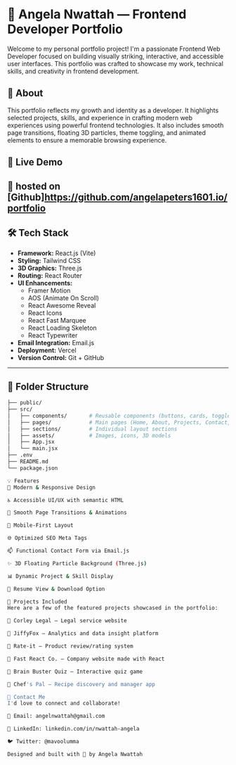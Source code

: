 # 🌟 Angela Nwattah — Frontend Developer Portfolio

Welcome to my personal portfolio project! I'm a passionate Frontend Web Developer focused on building visually striking, interactive, and accessible user interfaces. This portfolio was crafted to showcase my work, technical skills, and creativity in frontend development.

## 🧠 About

This portfolio reflects my growth and identity as a developer. It highlights selected projects, skills, and experience in crafting modern web experiences using powerful frontend technologies. It also includes smooth page transitions, floating 3D particles, theme toggling, and animated elements to ensure a memorable browsing experience.

## 🚀 Live Demo

🔧 hosted on [Github]https://github.com/angelapeters1601.io/portfolio
---

## 🛠️ Tech Stack

- **Framework:** React.js (Vite)
- **Styling:** Tailwind CSS
- **3D Graphics:** Three.js
- **Routing:** React Router
- **UI Enhancements:**
  - Framer Motion
  - AOS (Animate On Scroll)
  - React Awesome Reveal
  - React Icons
  - React Fast Marquee
  - React Loading Skeleton
  - React Typewriter
- **Email Integration:** Email.js
- **Deployment:** Vercel
- **Version Control:** Git + GitHub

---

## 📁 Folder Structure

```bash
├── public/
├── src/
│   ├── components/       # Reusable components (buttons, cards, toggles, etc.)
│   ├── pages/            # Main pages (Home, About, Projects, Contact, etc.)
│   ├── sections/         # Individual layout sections
│   ├── assets/           # Images, icons, 3D models
│   ├── App.jsx
│   └── main.jsx
├── .env
├── README.md
└── package.json

💡 Features
🌈 Modern & Responsive Design

♿ Accessible UI/UX with semantic HTML

💬 Smooth Page Transitions & Animations

📱 Mobile-First Layout

🌐 Optimized SEO Meta Tags

📫 Functional Contact Form via Email.js

✨ 3D Floating Particle Background (Three.js)

📊 Dynamic Project & Skill Display

📄 Resume View & Download Option

🧩 Projects Included
Here are a few of the featured projects showcased in the portfolio:

🔸 Corley Legal – Legal service website

🔸 JiffyFox – Analytics and data insight platform

🔸 Rate-it – Product review/rating system

🔸 Fast React Co. – Company website made with React

🔸 Brain Buster Quiz – Interactive quiz game

🔸 Chef's Pal – Recipe discovery and manager app

📩 Contact Me
I'd love to connect and collaborate!

📧 Email: angelnwattah@gmail.com

💼 LinkedIn: linkedin.com/in/nwattah-angela

🐦 Twitter: @mavoolumma

Designed and built with 💖 by Angela Nwattah



